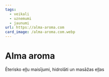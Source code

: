 ```yaml
---
tags:
  - veikali
  - uznemumi
  - jaunumi
url: https://alma-aroma.com
card_image: /alma-aroma.com.webp
---
```


# Alma aroma

Ēterisko eļļu maisījumi, hidrolāti un masāžas eļļas
